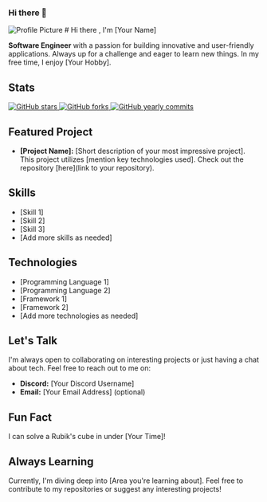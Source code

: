 ### Hi there 👋

![Profile Picture](your_profile_picture.jpg)  # Hi there , I'm [Your Name]

**Software Engineer** with a passion for building innovative and user-friendly applications. Always up for a challenge and eager to learn new things.   In my free time, I enjoy [Your Hobby]. 

## Stats

<a href="https://github.com/[Your Username]">  <img src="https://img.shields.io/github/stars/[Your Username]/[Your Most Starred Repo].svg?style=social" alt="GitHub stars">
</a>
<a href="https://github.com/[Your Username]">  <img src="https://img.shields.io/github/forks/[Your Username]/[Your Most Forked Repo].svg?style=social" alt="GitHub forks">
</a>
<a href="https://github.com/[Your Username]">  <img src="https://img.shields.io/github/commits-y/[Your Username].svg?style=social" alt="GitHub yearly commits">
</a>

## Featured Project

* **[Project Name]:**  [Short description of your most impressive project].  This project utilizes [mention key technologies used]. Check out the repository [here](link to your repository).

## Skills

* [Skill 1]
* [Skill 2]
* [Skill 3]
* [Add more skills as needed]

## Technologies

* [Programming Language 1]
* [Programming Language 2]
* [Framework 1]
* [Framework 2]
* [Add more technologies as needed]

## Let's Talk

I'm always open to collaborating on interesting projects or just having a chat about tech. Feel free to reach out to me on:

* **Discord:** [Your Discord Username]
* **Email:** [Your Email Address] (optional)

## Fun Fact

I can solve a Rubik's cube in under [Your Time]! 

## Always Learning

Currently, I'm diving deep into [Area you're learning about]. Feel free to contribute to my repositories or suggest any interesting projects!


<!--
**zulkifl7/zulkifl7** is a ✨ _special_ ✨ repository because its `README.md` (this file) appears on your GitHub profile.

Here are some ideas to get you started:

- 🔭 I’m currently working on ...
- 🌱 I’m currently learning ...
- 👯 I’m looking to collaborate on ...
- 🤔 I’m looking for help with ...
- 💬 Ask me about ...
- 📫 How to reach me: ...
- 😄 Pronouns: ...
- ⚡ Fun fact: ...
-->
